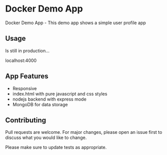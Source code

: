 # Docker Demo App

Docker Demo App - This demo app shows a simple user profile app

## Usage

Is still in production...

localhost:4000

## App Features

- Responsive
- index.html with pure javascript and css styles
- nodejs backend with express mode
- MongoDB for data storage

## Contributing

Pull requests are welcome. For major changes, please open an issue first to discuss what you would like to change.

Please make sure to update tests as appropriate.
